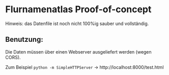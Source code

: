 # Flurnamenatlas Proof-of-concept

Hinweis: das Datenfile ist noch nicht 100%ig sauber und vollständig.

## Benutzung:
Die Daten müssen über einen Webserver ausgeliefert werden (wegen CORS).

Zum Beispiel `python -m SimpleHTTPServer` -> http://localhost:8000/test.html
